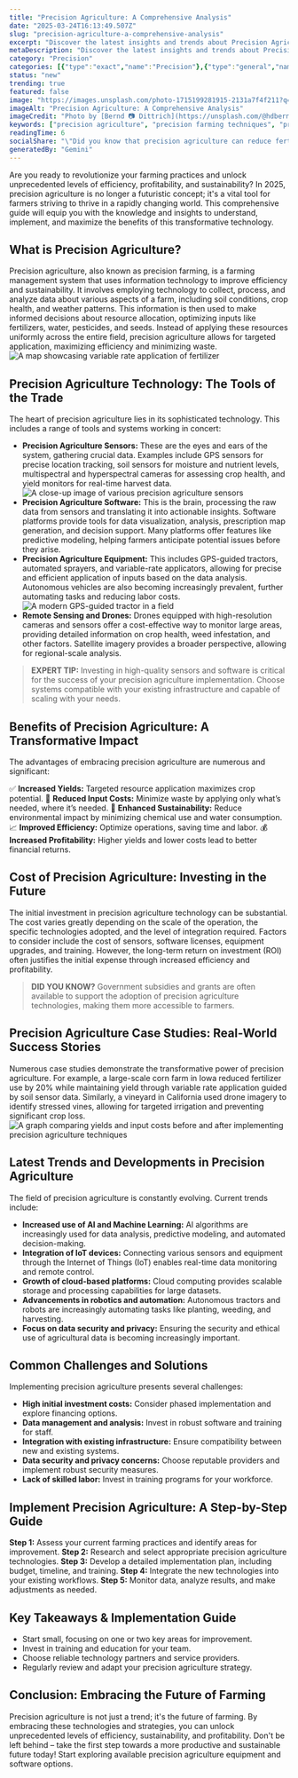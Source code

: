 ```yaml
---
title: "Precision Agriculture: A Comprehensive Analysis"
date: "2025-03-24T16:13:49.507Z"
slug: "precision-agriculture-a-comprehensive-analysis"
excerpt: "Discover the latest insights and trends about Precision Agriculture. This comprehensive guide covers everything you need to know about Precision Agriculture in 2025."
metaDescription: "Discover the latest insights and trends about Precision Agriculture. This comprehensive guide covers everything you need to know about Precision Agricultur..."
category: "Precision"
categories: [{"type":"exact","name":"Precision"},{"type":"general","name":"Agriculture"},{"type":"medium","name":"Data Management"},{"type":"specific","name":"Sensor Networks"},{"type":"niche","name":"Yield Prediction"}]
status: "new"
trending: true
featured: false
image: "https://images.unsplash.com/photo-1715199281915-2131a7f4f211?q=85&w=1200&fit=max&fm=webp&auto=compress"
imageAlt: "Precision Agriculture: A Comprehensive Analysis"
imageCredit: "Photo by [Bernd 📷 Dittrich](https://unsplash.com/@hdbernd) on Unsplash"
keywords: ["precision agriculture", "precision farming techniques", "precision agriculture technology", "benefits of precision agriculture", "cost of precision agriculture", "precision agriculture software", "precision agriculture sensors", "buy precision agriculture equipment", "implement precision agriculture", "precision agriculture case studies"]
readingTime: 6
socialShare: "\"Did you know that precision agriculture can reduce fertilizer use by up to 20% while maintaining or even increasing yields?  It's time to farm smarter, not harder.\""
generatedBy: "Gemini"
---
```




Are you ready to revolutionize your farming practices and unlock unprecedented levels of efficiency, profitability, and sustainability?  In 2025, precision agriculture is no longer a futuristic concept; it's a vital tool for farmers striving to thrive in a rapidly changing world. This comprehensive guide will equip you with the knowledge and insights to understand, implement, and maximize the benefits of this transformative technology.

## What is Precision Agriculture?

Precision agriculture, also known as precision farming, is a farming management system that uses information technology to improve efficiency and sustainability.  It involves employing technology to collect, process, and analyze data about various aspects of a farm, including soil conditions, crop health, and weather patterns. This information is then used to make informed decisions about resource allocation, optimizing inputs like fertilizers, water, pesticides, and seeds.  Instead of applying these resources uniformly across the entire field, precision agriculture allows for targeted application, maximizing efficiency and minimizing waste. ![A map showcasing variable rate application of fertilizer](https://images.unsplash.com/photo-1708192496970-f8d3c8706fa4?q=85&w=1200&fit=max&fm=webp&auto=compress)

## Precision Agriculture Technology: The Tools of the Trade

The heart of precision agriculture lies in its sophisticated technology.  This includes a range of tools and systems working in concert:

* **Precision Agriculture Sensors:** These are the eyes and ears of the system, gathering crucial data.  Examples include GPS sensors for precise location tracking, soil sensors for moisture and nutrient levels, multispectral and hyperspectral cameras for assessing crop health, and yield monitors for real-time harvest data.  ![A close-up image of various precision agriculture sensors](https://images.unsplash.com/photo-1715199281917-5e5b20d5c038?q=85&w=1200&fit=max&fm=webp&auto=compress)
* **Precision Agriculture Software:**  This is the brain, processing the raw data from sensors and translating it into actionable insights. Software platforms provide tools for data visualization, analysis, prescription map generation, and decision support.  Many platforms offer features like predictive modeling, helping farmers anticipate potential issues before they arise.
* **Precision Agriculture Equipment:**  This includes GPS-guided tractors, automated sprayers, and variable-rate applicators, allowing for precise and efficient application of inputs based on the data analysis.  Autonomous vehicles are also becoming increasingly prevalent, further automating tasks and reducing labor costs.  ![A modern GPS-guided tractor in a field](https://images.unsplash.com/photo-1715198901402-ece091c1bc89?q=85&w=1200&fit=max&fm=webp&auto=compress)
* **Remote Sensing and Drones:** Drones equipped with high-resolution cameras and sensors offer a cost-effective way to monitor large areas, providing detailed information on crop health, weed infestation, and other factors.  Satellite imagery provides a broader perspective, allowing for regional-scale analysis.

> **EXPERT TIP:**  Investing in high-quality sensors and software is critical for the success of your precision agriculture implementation.  Choose systems compatible with your existing infrastructure and capable of scaling with your needs.

## Benefits of Precision Agriculture: A Transformative Impact

The advantages of embracing precision agriculture are numerous and significant:

✅ **Increased Yields:** Targeted resource application maximizes crop potential.
🔑 **Reduced Input Costs:**  Minimize waste by applying only what’s needed, where it’s needed.
🌱 **Enhanced Sustainability:**  Reduce environmental impact by minimizing chemical use and water consumption.
📈 **Improved Efficiency:** Optimize operations, saving time and labor.
💰 **Increased Profitability:**  Higher yields and lower costs lead to better financial returns.

## Cost of Precision Agriculture: Investing in the Future

The initial investment in precision agriculture technology can be substantial.  The cost varies greatly depending on the scale of the operation, the specific technologies adopted, and the level of integration required.  Factors to consider include the cost of sensors, software licenses, equipment upgrades, and training. However, the long-term return on investment (ROI) often justifies the initial expense through increased efficiency and profitability.

> **DID YOU KNOW?**  Government subsidies and grants are often available to support the adoption of precision agriculture technologies, making them more accessible to farmers.

## Precision Agriculture Case Studies: Real-World Success Stories

Numerous case studies demonstrate the transformative power of precision agriculture. For example, a large-scale corn farm in Iowa reduced fertilizer use by 20% while maintaining yield through variable rate application guided by soil sensor data. Similarly, a vineyard in California used drone imagery to identify stressed vines, allowing for targeted irrigation and preventing significant crop loss. ![A graph comparing yields and input costs before and after implementing precision agriculture techniques](https://images.unsplash.com/photo-1715198901396-099602c76c2a?q=85&w=1200&fit=max&fm=webp&auto=compress)

## Latest Trends and Developments in Precision Agriculture

The field of precision agriculture is constantly evolving.  Current trends include:

* **Increased use of AI and Machine Learning:**  AI algorithms are increasingly used for data analysis, predictive modeling, and automated decision-making.
* **Integration of IoT devices:**  Connecting various sensors and equipment through the Internet of Things (IoT) enables real-time data monitoring and remote control.
* **Growth of cloud-based platforms:**  Cloud computing provides scalable storage and processing capabilities for large datasets.
* **Advancements in robotics and automation:**  Autonomous tractors and robots are increasingly automating tasks like planting, weeding, and harvesting.
* **Focus on data security and privacy:**  Ensuring the security and ethical use of agricultural data is becoming increasingly important.

## Common Challenges and Solutions

Implementing precision agriculture presents several challenges:

* **High initial investment costs:**  Consider phased implementation and explore financing options.
* **Data management and analysis:** Invest in robust software and training for staff.
* **Integration with existing infrastructure:**  Ensure compatibility between new and existing systems.
* **Data security and privacy concerns:**  Choose reputable providers and implement robust security measures.
* **Lack of skilled labor:**  Invest in training programs for your workforce.

## Implement Precision Agriculture: A Step-by-Step Guide

**Step 1:** Assess your current farming practices and identify areas for improvement.
**Step 2:** Research and select appropriate precision agriculture technologies.
**Step 3:** Develop a detailed implementation plan, including budget, timeline, and training.
**Step 4:** Integrate the new technologies into your existing workflows.
**Step 5:** Monitor data, analyze results, and make adjustments as needed.

## Key Takeaways & Implementation Guide

* Start small, focusing on one or two key areas for improvement.
* Invest in training and education for your team.
* Choose reliable technology partners and service providers.
* Regularly review and adapt your precision agriculture strategy.

## Conclusion: Embracing the Future of Farming

Precision agriculture is not just a trend; it's the future of farming.  By embracing these technologies and strategies, you can unlock unprecedented levels of efficiency, sustainability, and profitability.  Don't be left behind – take the first step towards a more productive and sustainable future today!  Start exploring available precision agriculture equipment and software options.

